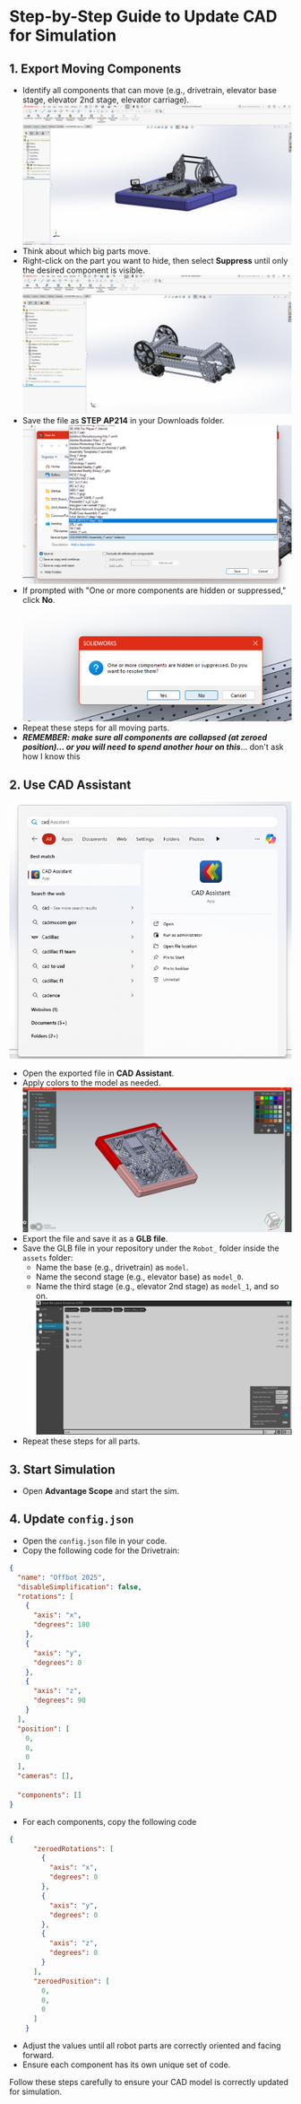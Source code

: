 # Step-by-Step Guide to Update CAD for Simulation

## 1. Export Moving Components
- Identify all components that can move (e.g., drivetrain, elevator base stage, elevator 2nd stage, elevator carriage).
![image](../.images/Software/Updating%20CAD%20models/Screenshot%202025-08-26%20195451.png)
- Think about which big parts move.
- Right-click on the part you want to hide, then select **Suppress** until only the desired component is visible.
![image](../.images/Software/Updating%20CAD%20models/Screenshot%202025-08-28%20181418.png)
- Save the file as **STEP AP214** in your Downloads folder.
![image](../.images/Software/Updating%20CAD%20models/Screenshot%202025-08-28%20181622.png)
- If prompted with "One or more components are hidden or suppressed," click **No**.  
![image](../.images/Software/Updating%20CAD%20models/Screenshot%202025-08-26%20200419.png)
- Repeat these steps for all moving parts.
- ***REMEMBER: make sure all components are collapsed (at zeroed position)... or you will need to spend another hour on this***... don't ask how I know this

## 2. Use CAD Assistant
![image](../.images/Software/Updating%20CAD%20models/Screenshot%202025-08-26%20201739.png)
- Open the exported file in **CAD Assistant**.
- Apply colors to the model as needed.
![image](../.images/Software/Updating%20CAD%20models/Screenshot%202025-08-26%20202024.png)
- Export the file and save it as a **GLB file**.
- Save the GLB file in your repository under the `Robot_` folder inside the `assets` folder:
    - Name the base (e.g., drivetrain) as `model`.
    - Name the second stage (e.g., elevator base) as `model_0`.
    - Name the third stage (e.g., elevator 2nd stage) as `model_1`, and so on.
    ![image](../.images/Software/Updating%20CAD%20models/Screenshot%202025-08-26%20202613.png)
- Repeat these steps for all parts.

## 3. Start Simulation
- Open **Advantage Scope** and start the sim.

## 4. Update `config.json`
- Open the `config.json` file in your code.
- Copy the following code for the Drivetrain:
```json
{
  "name": "Offbot 2025",
  "disableSimplification": false,
  "rotations": [
    {
      "axis": "x",
      "degrees": 180
    },
    {
      "axis": "y",
      "degrees": 0
    },
    {
      "axis": "z",
      "degrees": 90
    }
  ],
  "position": [
    0,
    0,
    0
  ],
  "cameras": [],

  "components": []
}
```
- For each components, copy the following code
```json
{
      "zeroedRotations": [
        {
          "axis": "x",
          "degrees": 0
        },
        {
          "axis": "y",
          "degrees": 0
        },
        {
          "axis": "z",
          "degrees": 0
        }
      ],
      "zeroedPosition": [
        0,
        0,
        0
      ]
    }
```
- Adjust the values until all robot parts are correctly oriented and facing forward.
- Ensure each component has its own unique set of code.

Follow these steps carefully to ensure your CAD model is correctly updated for simulation.
